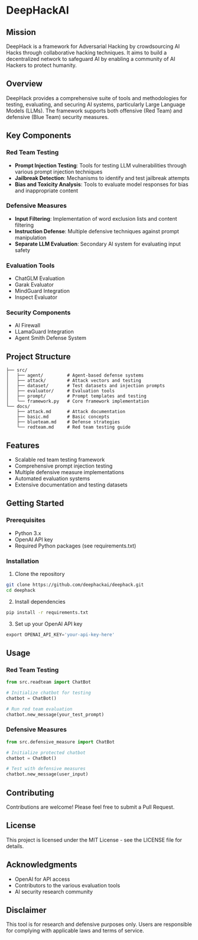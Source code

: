 # DeepHackAI

## Mission
DeepHack is a framework for Adversarial Hacking by crowdsourcing AI Hacks through collaborative hacking techniques. It aims to build a decentralized network to safeguard AI by enabling a community of AI Hackers to protect humanity.

## Overview
DeepHack provides a comprehensive suite of tools and methodologies for testing, evaluating, and securing AI systems, particularly Large Language Models (LLMs). The framework supports both offensive (Red Team) and defensive (Blue Team) security measures.

## Key Components

### Red Team Testing
- **Prompt Injection Testing**: Tools for testing LLM vulnerabilities through various prompt injection techniques
- **Jailbreak Detection**: Mechanisms to identify and test jailbreak attempts
- **Bias and Toxicity Analysis**: Tools to evaluate model responses for bias and inappropriate content

### Defensive Measures
- **Input Filtering**: Implementation of word exclusion lists and content filtering
- **Instruction Defense**: Multiple defensive techniques against prompt manipulation
- **Separate LLM Evaluation**: Secondary AI system for evaluating input safety

### Evaluation Tools
- ChatGLM Evaluation
- Garak Evaluator
- MindGuard Integration
- Inspect Evaluator

### Security Components
- AI Firewall
- LLamaGuard Integration
- Agent Smith Defense System

## Project Structure
```
├── src/
│   ├── agent/         # Agent-based defense systems
│   ├── attack/        # Attack vectors and testing
│   ├── dataset/       # Test datasets and injection prompts
│   ├── evaluator/     # Evaluation tools
│   ├── prompt/        # Prompt templates and testing
│   └── framework.py   # Core framework implementation
└── docs/
    ├── attack.md      # Attack documentation
    ├── basic.md       # Basic concepts
    ├── blueteam.md    # Defense strategies
    └── redteam.md     # Red team testing guide
```

## Features
- Scalable red team testing framework
- Comprehensive prompt injection testing
- Multiple defensive measure implementations
- Automated evaluation systems
- Extensive documentation and testing datasets

## Getting Started

### Prerequisites
- Python 3.x
- OpenAI API key
- Required Python packages (see requirements.txt)

### Installation
1. Clone the repository
```bash
git clone https://github.com/deephackai/deephack.git
cd deephack
```

2. Install dependencies
```bash
pip install -r requirements.txt
```

3. Set up your OpenAI API key
```python
export OPENAI_API_KEY='your-api-key-here'
```

## Usage

### Red Team Testing
```python
from src.readteam import ChatBot

# Initialize chatbot for testing
chatbot = ChatBot()

# Run red team evaluation
chatbot.new_message(your_test_prompt)
```

### Defensive Measures
```python
from src.defensive_measure import ChatBot

# Initialize protected chatbot
chatbot = ChatBot()

# Test with defensive measures
chatbot.new_message(user_input)
```

## Contributing
Contributions are welcome! Please feel free to submit a Pull Request.

## License
This project is licensed under the MIT License - see the LICENSE file for details.

## Acknowledgments
- OpenAI for API access
- Contributors to the various evaluation tools
- AI security research community

## Disclaimer
This tool is for research and defensive purposes only. Users are responsible for complying with applicable laws and terms of service.


